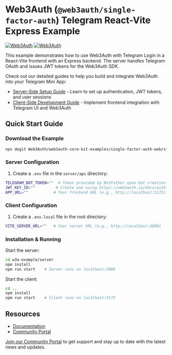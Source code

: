 # Web3Auth (`@web3auth/single-factor-auth`) Telegram React-Vite Express Example

[![Web3Auth](https://img.shields.io/badge/Web3Auth-SDK-blue)](https://web3auth.io/docs/sdk/core-kit/sfa-web)
[![Web3Auth](https://img.shields.io/badge/Web3Auth-Community-cyan)](https://community.web3auth.io)

This example demonstrates how to use Web3Auth with Telegram Login in a React-Vite frontend with an Express backend. The server handles Telegram OAuth and issues JWT tokens for the Web3Auth SDK.

Check out our detailed guides to help you build and integrate Web3Auth into your Telegram Mini App:
- [Server-Side Setup Guide](https://web3auth.io/docs/guides/telegram-miniapp-server) - Learn to set up authentication, JWT tokens, and user sessions
- [Client-Side Development Guide](https://web3auth.io/docs/guides/telegram-miniapp-client) - Implement frontend integration with Telegram UI and Web3Auth

## Quick Start Guide

### Download the Example

```bash
npx degit Web3Auth/web3auth-core-kit-examples/single-factor-auth-web/sfa-web-ton-telegram-example w3a-sfa-web-ton-telegram-example
```

### Server Configuration

1. Create a `.env` file in the `server/api` directory:
```bash
TELEGRAM_BOT_TOKEN=""  # Token provided by BotFather upon bot creation
JWT_KEY_ID=""         # Create one using https://web3auth.io/docs/auth-provider-setup/byo-jwt-provider#generate-jwt
APP_URL=""           # Your frontend URL (e.g., http://localhost:5173)
```

### Client Configuration

1. Create a `.env.local` file in the root directory:
```bash
VITE_SERVER_URL=""   # Your server URL (e.g., http://localhost:3000)
```

### Installation & Running

Start the server:
```bash
cd w3a-example/server
npm install
npm run start    # Server runs on localhost:3000
```

Start the client:
```bash
cd ..
npm install
npm run start    # Client runs on localhost:5173
```

## Resources

- [Documentation](https://web3auth.io/docs)
- [Community Portal](https://community.web3auth.io)

[Join our Community Portal](https://community.web3auth.io/) to get support and stay up to date with the latest news and updates.